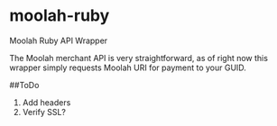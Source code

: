 moolah-ruby
===========

Moolah Ruby API Wrapper

The Moolah merchant API is very straightforward, as of right now this wrapper simply requests Moolah URI for payment to your GUID.

##ToDo
1. Add headers
2. Verify SSL?
